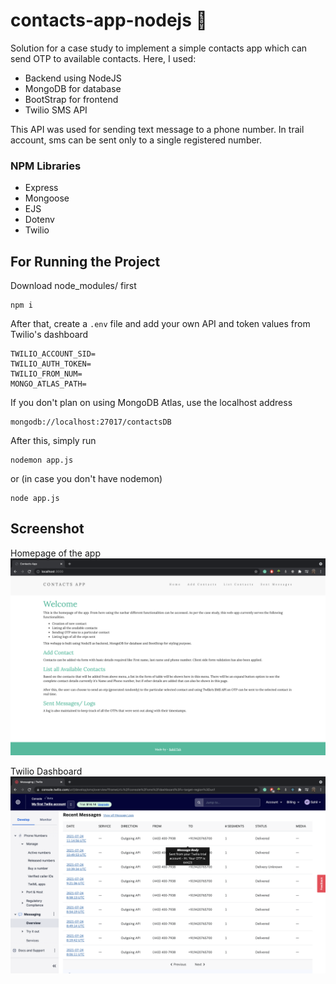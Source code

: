 # contacts-app-nodejs 💬
Solution for a case study to implement a simple contacts app which can send OTP to available contacts. Here, I used:

* Backend using NodeJS
* MongoDB for database
* BootStrap for frontend
* Twilio SMS API 

This API was used for sending text message to a phone number. In trail account, sms can be sent only to a single registered number.

### NPM Libraries
* Express
* Mongoose
* EJS
* Dotenv
* Twilio


## For Running the Project

Download node_modules/ first
```
npm i
```

After that, create a ```.env``` file and add your own API and token values from Twilio's dashboard
```
TWILIO_ACCOUNT_SID=
TWILIO_AUTH_TOKEN=
TWILIO_FROM_NUM=
MONGO_ATLAS_PATH=
```

If you don't plan on using MongoDB Atlas, use the localhost address
```
mongodb://localhost:27017/contactsDB
```

After this, simply run
```
nodemon app.js
```

or (in case you don't have nodemon)
```
node app.js
```


## Screenshot
Homepage of the app
![screenshot](img/home-ss.png)

Twilio Dashboard
![dashboard](img/dashboard.png)
